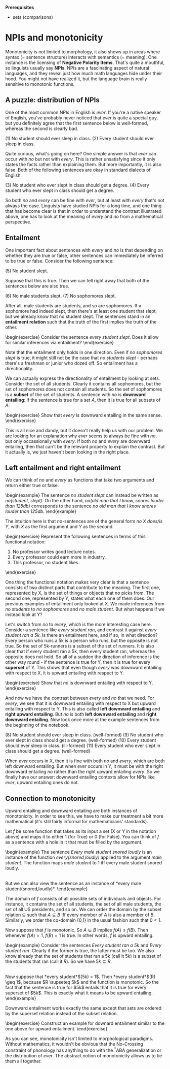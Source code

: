 **Prerequisites**

- sets (comparisons)

# NPIs and monotonicity

Monotonicity is not limited to morphology, it also shows up in areas where syntax (= sentence structure) interacts with semantics (= meaning).
One instance is the licensing of **Negative Polarity Items**.
That's quite a mouthful, so linguists usually say **NPIs**.
NPIs are a fascinating aspect of natural languages, and they reveal just how much math languages hide under their hood.
You might not have realized it, but the language brain is really sensitive to monotonic functions.

## A puzzle: distribution of NPIs

One of the most common NPIs in English is *ever*.
If you're a native speaker of English, you've probably never noticed that *ever* is quite a special guy, but you definitely agree that the first sentence below is well-formed, whereas the second is clearly bad.

(1) No student should ever sleep in class.
(2) Every student should ever sleep in class.

Quite curious, what's going on here?
One simple answer is that *ever* can occur with *no* but not with *every*.
This is rather unsatisfying since it only states the facts rather than explaining them.
But more importantly, it is also false.
Both of the following sentences are okay in standard dialects of English.

(3) No student who ever slept in class should get a degree.
(4) Every student who ever slept in class should get a degree.

So both *no* and *every* can be fine with *ever*, but at least with *every* that's not always the case.
Linguists have studied NPIs for a long time, and one thing that has become clear is that in order to understand the contrast illustrated above, one has to look at the meaning of *every* and *no* from a mathematical perspective.

## Entailment

One important fact about sentences with *every* and *no* is that depending on whether they are true or false, other sentences can immediately be inferred to be true or false.
Consider the following sentence:

(5) No student slept.

Suppose that this is true.
Then we can tell right away that both of the sentences below are also true.

(6) No male students slept.
(7) No sophomores slept.

After all, male students are students, and so are sophomores.
If a sophomore had indeed slept, then there's at least one student that slept, but we already know that no student slept.
The sentences stand in an **entailment relation** such that the truth of the first implies the truth of the other.

\begin{exercise}
Consider the sentence *every student slept*.
Does it allow for similar inferences via entailment?
\end{exercise}

Note that the entailment only holds in one direction.
Even if *no sophomores slept* is true, it might still not be the case that *no students slept* - perhaps there's a freshman or junior who dozed off.
So entailment has a directionality.

We can actually express the directionality of entailment by looking at sets.
Consider the set of all students.
Clearly it contains all sophomores, but the set of sophomores does not contain all students.
So the set of sophomores is a **subset** of the set of students.
A sentence with *no* is **downward entailing**: if the sentence is true for a set $A$, then it is true for all subsets of $A$.

\begin{exercise}
Show that *every* is downward entailing in the same sense.
\end{exercise}

This is all nice and dandy, but it doesn't really help us with our problem.
We are looking for an explanation why *ever* seems to always be fine with *no*, but only occassionally with *every*.
If both *no* and *every* are downward entailing, then that can't be the relevant property to explain the contrast.
But it actually is, we just haven't been looking in the right place.

## Left entailment and right entailment

We can think of *no* and *every* as functions that take two arguments and return either true or false.

\begin{example}
The sentence *no student slept* can instead be written as *no(student, slept)*.
On the other hand, *no(old man that I know, snores louder than 125db)* corresponds to the sentence *no old man that I know snores louder than 125db*.
\end{example}

The intuition here is that *no*-sentences are of the general form *no X does/is Y*, with *X* as the first argument and *Y* as the second.

\begin{exercise}
Represent the following sentences in terms of this functional notation:

<ol>
<li>No professor writes good lecture notes.</li>
<li>Every professor could earn more in industry.</li>
<li>This professor, no student likes.</li>
</ol>
\end{exercise}

One thing the functional notation makes very clear is that a sentence consists of two distinct parts that contribute to the meaning.
The first one, represented by X, is the set of things or objects that *no* picks from.
The second one, represented by Y, states what each one of them does.
Our previous examples of entailment only looked at X.
We made inferences from *no students* to *no sophomores* and *no male student*.
But what happens if we instead look at Y?

Let's switch from *no* to *every*, which is the more interesting case here.
Consider a sentence like *every student ran*, and contrast it against *every student ran a 5k*.
Is there an entailment here, and if so, in what direction?
Every person who runs a 5k is a person who runs, but the opposite is not true.
So the set of 5k-runners is a subset of the set of runners.
It is also clear that if every student ran a 5k, then every student ran, whereas the opposite does not hold. 
So all of a sudden the direction of inference is the other way round - if the sentence is true for Y, then it is true for every **superset** of Y.
This shows that even though *every* was downward entailing with respect to X, it is upward entailing with respect to Y.

\begin{exercise}
Show that *no* is downward entailing with respect to Y.
\end{exercise}

And now we have the contrast between *every* and *no* that we need.
For *every*, we see that it is downward entailing with respect to X but upward entailing with respect to Y.
This is also called **left downward entailing** and **right upward entailing**.
But *no* is both **left downward entailing** and **right downward entailing**.
Now look once more at the example sentences from the beginning of the notebook.

(8) No student should ever sleep in class. (well-formed)
(9) No student who ever slept in class should get a degree. (well-formed)
(10) Every student should ever sleep in class. (ill-formed)
(11) Every student who ever slept in class should get a degree. (well-formed)

When *ever* occurs in X, then it is fine with both *no* and *every*, which are both left downward entailing.
But when *ever* occurs in Y, it must be with the right downward entailing *no* rather than the right upward entailing *every*.
So we finally have our answer: downward entailing contexts allow for NPIs like *ever*, upward entailing ones do not.

## Connection to monotonicity

Upward entailing and downward entailing are both instances of monotonicity.
In order to see this, we have to make our treatment a bit more mathematical (it's still fairly informal for mathematicians' standards).

Let $f$ be some function that takes as its input a set (X or Y in the notation above) and maps it to either 1 (for True) or 0 (for False).
You can think of $f$ as a sentence with a hole in it that must be filled by the argument.

\begin{example}
The sentence *Every male student snored loudly* is an instance of the function *every(snored,loudly)* applied to the argument *male student*.
The function maps *male student* to 1 iff every male student snored loudly.

<br>
But we can also view the sentence as an instance of *every male student(snored,loudly)*.
\end{example}

The domain of $f$ consists of all possible sets of individuals and objects.
For instance, it contains the set of all students, the set of all male students, the set of all US presidents, and so on.
We can order the domain by the subset relation $\subseteq$ such that $A \subseteq B$ iff every member of $A$ is also a member of $B$.
Similarly, we order the co-domain {0,1} in the usual fashion such that $0 < 1$.

Now suppose that $f$ is monotonic.
So $A \subseteq B$ implies $f(A) \leq f(B)$.
Then whenever $f(A) = 1$, $f(B) = 1$ is true.
In other words, $f$ is upward entailing.

\begin{example}
Consider the sentences *Every student ran a 5k* and *Every student ran*.
Clearly if the former is true, the latter must be too.
We also know already that the set of students that ran a 5k (call it $5k$) is a subset of the students that ran (call it $R$).
So we have $5k \subseteq R$.

<br>
Now suppose that *every student*$(5k) = 1$.
Then *every student*$(R) \geq 1$, because $R \supseteq 5k$ and the function is monotonic.
So the fact that the sentence is true for $5k$ entails that it is true for every superset of $5k$.
This is exactly what it means to be upward entailing.
\end{example}

Downward entailment works exactly the same except that sets are ordered by the superset relation instead of the subset relation.

\begin{exercise}
Construct an example for downard entailment similar to the one above for upward entailment.
\end{exercise}

As you can see, monotonicity isn't limited to morphological paradigms.
Without mathematics, it wouldn't be obvious that the No-Crossing constraint of phonology has anything to do with the $^*$ABA generalization or the distribution of *ever*.
The abstract notion of monotonicity allows us to tie them all together. 
